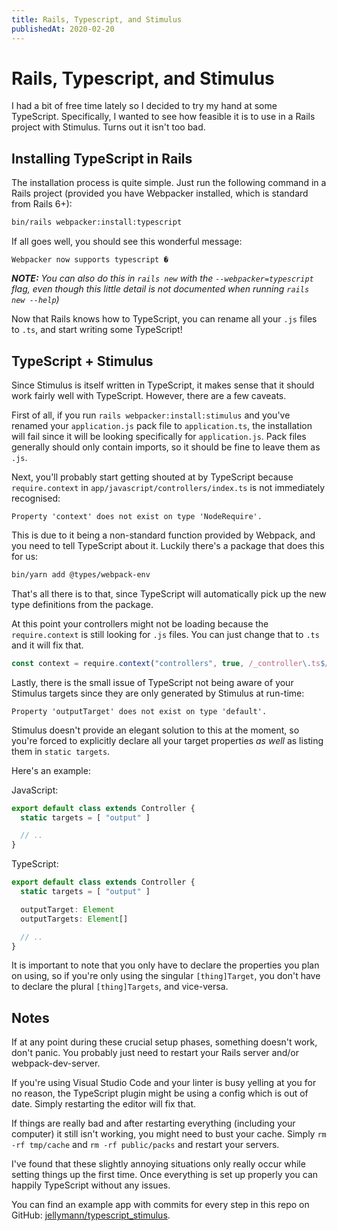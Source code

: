 ```yaml
---
title: Rails, Typescript, and Stimulus
publishedAt: 2020-02-20
---
```

# Rails, Typescript, and Stimulus

I had a bit of free time lately so I decided to try my hand at some TypeScript. Specifically, I wanted to see how feasible it is to use in a Rails project with Stimulus. Turns out it isn't too bad.

## Installing TypeScript in Rails

The installation process is quite simple. Just run the following command in a Rails project (provided you have Webpacker installed, which is standard from Rails 6+):

```bash
bin/rails webpacker:install:typescript
```

If all goes well, you should see this wonderful message:

```
Webpacker now supports typescript �
```

_**NOTE:** You can also do this in `rails new` with the `--webpacker=typescript` flag, even though this little detail is not documented when running `rails new --help`)_

Now that Rails knows how to TypeScript, you can rename all your `.js` files to `.ts`, and start writing some TypeScript!

## TypeScript + Stimulus

Since Stimulus is itself written in TypeScript, it makes sense that it should work fairly well with TypeScript. However, there are a few caveats.

First of all, if you run `rails webpacker:install:stimulus` and you've renamed your `application.js` pack file to `application.ts`, the installation will fail since it will be looking specifically for `application.js`. Pack files generally should only contain imports, so it should be fine to leave them as `.js`.

Next, you'll probably start getting shouted at by TypeScript because `require.context` in `app/javascript/controllers/index.ts` is not immediately recognised:

```
Property 'context' does not exist on type 'NodeRequire'.
```

This is due to it being a non-standard function provided by Webpack, and you need to tell TypeScript about it. Luckily there's a package that does this for us:

```bash
bin/yarn add @types/webpack-env
```

That's all there is to that, since TypeScript will automatically pick up the new type definitions from the package.

At this point your controllers might not be loading because the `require.context` is still looking for `.js` files. You can just change that to `.ts` and it will fix that.

```typescript
const context = require.context("controllers", true, /_controller\.ts$/)
```

Lastly, there is the small issue of TypeScript not being aware of your Stimulus targets since they are only generated by Stimulus at run-time:

```
Property 'outputTarget' does not exist on type 'default'.
```

Stimulus doesn't provide an elegant solution to this at the moment, so you're forced to explicitly declare all your target properties _as well_ as listing them in `static targets`.

Here's an example:

JavaScript:

```typescript
export default class extends Controller {
  static targets = [ "output" ]

  // ..
}
```

TypeScript:

```typescript
export default class extends Controller {
  static targets = [ "output" ]

  outputTarget: Element
  outputTargets: Element[]

  // ..
}
```

It is important to note that you only have to declare the properties you plan on using, so if you're only using the singular `[thing]Target`, you don't have to declare the plural `[thing]Targets`, and vice-versa.

## Notes

If at any point during these crucial setup phases, something doesn't work, don't panic. You probably just need to restart your Rails server and/or webpack-dev-server.

If you're using Visual Studio Code and your linter is busy yelling at you for no reason, the TypeScript plugin might be using a config which is out of date. Simply restarting the editor will fix that.

If things are really bad and after restarting everything (including your computer) it still isn't working, you might need to bust your cache. Simply `rm -rf tmp/cache` and `rm -rf public/packs` and restart your servers.

I've found that these slightly annoying situations only really occur while setting things up the first time. Once everything is set up properly you can happily TypeScript without any issues.

You can find an example app with commits for every step in this repo on GitHub: [jellymann/typescript_stimulus](https://github.com/jellymann/typescript_stimulus).
